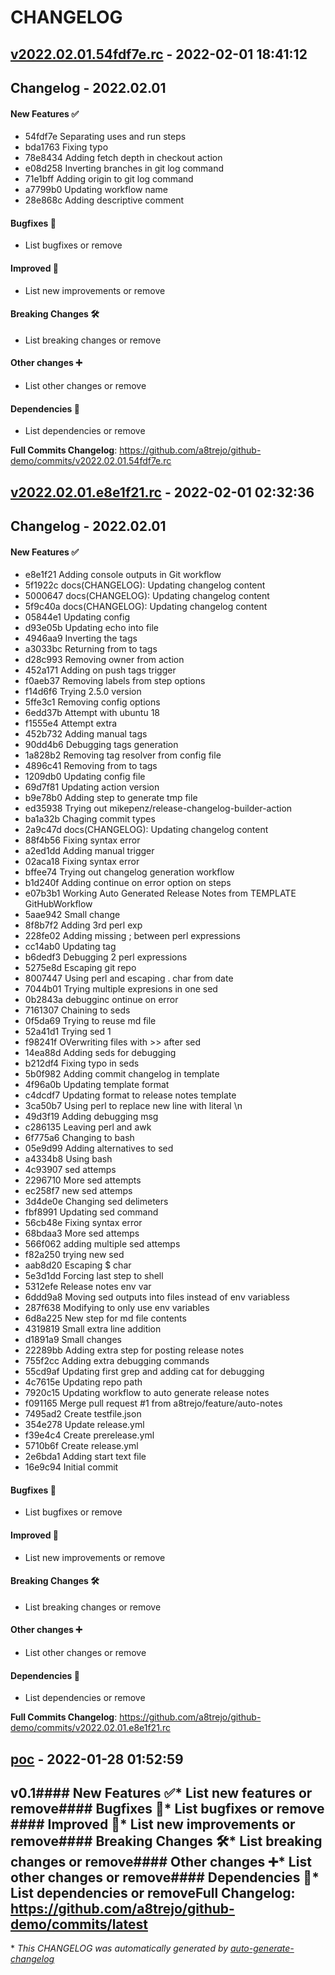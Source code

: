 # CHANGELOG

## [v2022.02.01.54fdf7e.rc](https://github.com/a8trejo/github-demo/releases/tag/v2022.02.01.54fdf7e.rc) - 2022-02-01 18:41:12

## Changelog - 2022.02.01

#### New Features ✅

*  54fdf7e Separating uses and run steps
*  bda1763 Fixing typo
*  78e8434 Adding fetch depth in checkout action
*  e08d258 Inverting branches in git log command
*  71e1bff Adding origin to git log command
*  a7799b0 Updating workflow name
*  28e868c Adding descriptive comment

#### Bugfixes 🎉

* List bugfixes or remove

#### Improved 💜

* List new improvements or remove

#### Breaking Changes 🛠

* List breaking changes or remove

#### Other changes ➕

* List other changes or remove

#### Dependencies 📎

* List dependencies or remove

**Full Commits Changelog**: https://github.com/a8trejo/github-demo/commits/v2022.02.01.54fdf7e.rc



## [v2022.02.01.e8e1f21.rc](https://github.com/a8trejo/github-demo/releases/tag/v2022.02.01.e8e1f21.rc) - 2022-02-01 02:32:36

## Changelog - 2022.02.01

#### New Features ✅

*  e8e1f21 Adding console outputs in Git workflow
*  5f1922c docs(CHANGELOG): Updating changelog content
*  5000647 docs(CHANGELOG): Updating changelog content
*  5f9c40a docs(CHANGELOG): Updating changelog content
*  05844e1 Updating config
*  d93e05b Updating echo into file
*  4946aa9 Inverting the tags
*  a3033bc Returning from to tags
*  d28c993 Removing owner from action
*  452a171 Adding on push tags trigger
*  f0aeb37 Removing labels from step options
*  f14d6f6 Trying 2.5.0 version
*  5ffe3c1 Removing config options
*  6edd37b Attempt with ubuntu 18
*  f1555e4 Attempt extra
*  452b732 Adding manual tags
*  90dd4b6 Debugging tags generation
*  1a828b2 Removing tag resolver from config file
*  4896c41 Removing from to tags
*  1209db0 Updating config file
*  69d7f81 Updating action version
*  b9e78b0 Adding step to generate tmp file
*  ed35938 Trying out mikepenz/release-changelog-builder-action
*  ba1a32b Chaging commit types
*  2a9c47d docs(CHANGELOG): Updating changelog content
*  88f4b56 Fixing syntax error
*  a2ed1dd Adding manual trigger
*  02aca18 Fixing syntax error
*  bffee74 Trying out changelog generation workflow
*  b1d240f Adding continue on error option on steps
*  e07b3b1 Working Auto Generated Release Notes from TEMPLATE GitHubWorkflow
*  5aae942 Small change
*  8f8b7f2 Adding 3rd perl exp
*  228fe02 Adding missing ; between perl expressions
*  cc14ab0 Updating tag
*  b6dedf3 Debugging 2 perl expressions
*  5275e8d Escaping git repo
*  8007447 Using perl and escaping . char from date
*  7044b01 Trying multiple expresions in one sed
*  0b2843a debugginc ontinue on error
*  7161307 Chaining to seds
*  0f5da69 Trying to reuse md file
*  52a41d1 Trying sed 1
*  f98241f OVerwriting files with >> after sed
*  14ea88d Adding seds for debugging
*  b212df4 Fixing typo in seds
*  5b0f982 Adding commit changelog in template
*  4f96a0b Updating template format
*  c4dcdf7 Updating format to release notes template
*  3ca50b7 Using perl to replace new line with literal \n
*  49d3f19 Adding debugging msg
*  c286135 Leaving perl and awk
*  6f775a6 Changing to bash
*  05e9d99 Adding alternatives to sed
*  a4334b8 Using bash
*  4c93907 sed attemps
*  2296710 More sed attempts
*  ec258f7 new sed attemps
*  3d4de0e Changing sed delimeters
*  fbf8991 Updating sed command
*  56cb48e Fixing syntax error
*  68bdaa3 More sed attemps
*  566f062 adding multiple sed attemps
*  f82a250 trying new sed
*  aab8d20 Escaping $ char
*  5e3d1dd Forcing last step to shell
*  5312efe Release notes env var
*  6ddd9a8 Moving sed outputs into files instead of env variabless
*  287f638 Modifying to only use env variables
*  6d8a225 New step for md file contents
*  4319819 Small extra line addition
*  d1891a9 Small changes
*  22289bb Adding extra step for posting release notes
*  755f2cc Adding extra debugging commands
*  55cd9af Updating first grep and adding cat for debugging
*  4c7615e Updating repo path
*  7920c15 Updating workflow to auto generate release notes
*  f091165 Merge pull request #1 from a8trejo/feature/auto-notes
*  7495ad2 Create testfile.json
*  354e278 Update release.yml
*  f39e4c4 Create prerelease.yml
*  5710b6f Create release.yml
*  2e6bda1 Adding start text file
*  16e9c94 Initial commit

#### Bugfixes 🎉

* List bugfixes or remove

#### Improved 💜

* List new improvements or remove

#### Breaking Changes 🛠

* List breaking changes or remove

#### Other changes ➕

* List other changes or remove

#### Dependencies 📎

* List dependencies or remove

**Full Commits Changelog**: https://github.com/a8trejo/github-demo/commits/v2022.02.01.e8e1f21.rc



## [poc](https://github.com/a8trejo/github-demo/releases/tag/poc) - 2022-01-28 01:52:59

## v0.1#### New Features ✅* List new features or remove#### Bugfixes 🎉* List bugfixes or remove #### Improved 💜* List new improvements or remove#### Breaking Changes 🛠* List breaking changes or remove#### Other changes ➕* List other changes or remove#### Dependencies 📎* List dependencies or remove**Full Changelog**: https://github.com/a8trejo/github-demo/commits/latest

\* *This CHANGELOG was automatically generated by [auto-generate-changelog](https://github.com/BobAnkh/auto-generate-changelog)*

